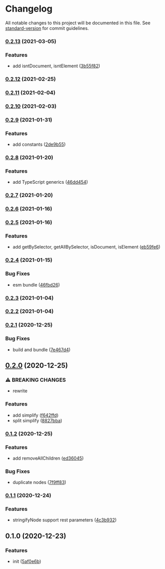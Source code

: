 # Changelog

All notable changes to this project will be documented in this file. See [standard-version](https://github.com/conventional-changelog/standard-version) for commit guidelines.

### [0.2.13](https://github.com/BlackGlory/extra-dom/compare/v0.2.12...v0.2.13) (2021-03-05)


### Features

* add isntDocument, isntElement ([3b55f82](https://github.com/BlackGlory/extra-dom/commit/3b55f828bbda830d2596a923286a0d06cbd05a43))

### [0.2.12](https://github.com/BlackGlory/extra-dom/compare/v0.2.11...v0.2.12) (2021-02-25)

### [0.2.11](https://github.com/BlackGlory/extra-dom/compare/v0.2.10...v0.2.11) (2021-02-04)

### [0.2.10](https://github.com/BlackGlory/extra-dom/compare/v0.2.9...v0.2.10) (2021-02-03)

### [0.2.9](https://github.com/BlackGlory/extra-dom/compare/v0.2.8...v0.2.9) (2021-01-31)


### Features

* add constants ([2de9b55](https://github.com/BlackGlory/extra-dom/commit/2de9b551aa2b5465730a250c741e66e6e1b9ce37))

### [0.2.8](https://github.com/BlackGlory/extra-dom/compare/v0.2.7...v0.2.8) (2021-01-20)


### Features

* add TypeScript generics ([46dd454](https://github.com/BlackGlory/extra-dom/commit/46dd454bf461ab49b35f263b2dade76164e12a2f))

### [0.2.7](https://github.com/BlackGlory/extra-dom/compare/v0.2.6...v0.2.7) (2021-01-20)

### [0.2.6](https://github.com/BlackGlory/extra-dom/compare/v0.2.5...v0.2.6) (2021-01-16)

### [0.2.5](https://github.com/BlackGlory/extra-dom/compare/v0.2.4...v0.2.5) (2021-01-16)


### Features

* add getBySelector, getAllBySelector, isDocument, isElement ([eb59fe6](https://github.com/BlackGlory/extra-dom/commit/eb59fe64bf3b69f5c83cfbe2da52572159a915aa))

### [0.2.4](https://github.com/BlackGlory/extra-dom/compare/v0.2.3...v0.2.4) (2021-01-15)


### Bug Fixes

* esm bundle ([46fbd26](https://github.com/BlackGlory/extra-dom/commit/46fbd2617db4fe93c9c19508c8270feeef37a124))

### [0.2.3](https://github.com/BlackGlory/extra-dom/compare/v0.2.2...v0.2.3) (2021-01-04)

### [0.2.2](https://github.com/BlackGlory/extra-dom/compare/v0.2.1...v0.2.2) (2021-01-04)

### [0.2.1](https://github.com/BlackGlory/extra-dom/compare/v0.2.0...v0.2.1) (2020-12-25)


### Bug Fixes

* build and bundle ([7e467d4](https://github.com/BlackGlory/extra-dom/commit/7e467d4021e648af87a37cfbb99a0d5288230e3a))

## [0.2.0](https://github.com/BlackGlory/extra-dom/compare/v0.1.2...v0.2.0) (2020-12-25)


### ⚠ BREAKING CHANGES

* rewrite

### Features

* add simplify ([f642ffd](https://github.com/BlackGlory/extra-dom/commit/f642ffd131d0dfe8378bf4065c1e3f294e714d9c))
* split simplify ([8827bba](https://github.com/BlackGlory/extra-dom/commit/8827bbad9191b49a91f2271f32a79f7f259eb14c))

### [0.1.2](https://github.com/BlackGlory/extra-dom/compare/v0.1.1...v0.1.2) (2020-12-25)


### Features

* add removeAllChildren ([ed36045](https://github.com/BlackGlory/extra-dom/commit/ed3604582e02e6bb459b2a5f54cb3d8445cdbff8))


### Bug Fixes

* duplicate nodes ([7f9ff83](https://github.com/BlackGlory/extra-dom/commit/7f9ff83792746fab8fb9507ac56cac6479800ca3))

### [0.1.1](https://github.com/BlackGlory/extra-dom/compare/v0.1.0...v0.1.1) (2020-12-24)


### Features

* stringifyNode support rest parameters ([4c3b932](https://github.com/BlackGlory/extra-dom/commit/4c3b932db30b17e4f6517cc9ca127431e30dce0d))

## 0.1.0 (2020-12-23)


### Features

* init ([5af0e6b](https://github.com/BlackGlory/extra-dom/commit/5af0e6bb2c3127c89d274bd23d8d5c2a7d745e89))
